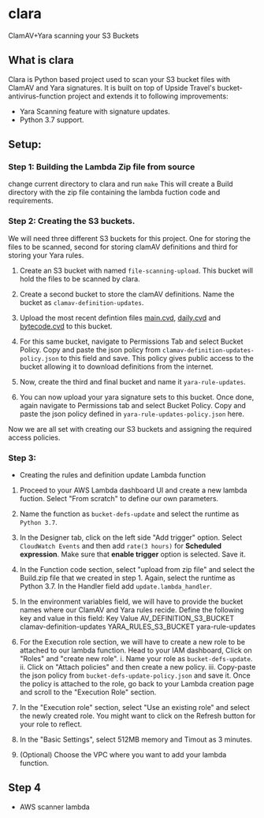 # clara
ClamAV+Yara scanning your S3 Buckets

## What is clara
Clara is Python based project used to scan your S3 bucket files with ClamAV and Yara signatures.
It is built on top of Upside Travel's bucket-antivirus-function project and extends it to following improvements:
* Yara Scanning feature with signature updates.
* Python 3.7 support.

## Setup:

### Step 1: Building the Lambda Zip file from source

change current directory to clara and run `make`
This will create a Build directory with the zip file containing the lambda fuction code and requirements. 

### Step 2: Creating the S3 buckets.

We will need three different S3 buckets for this project. One for storing the files to be scanned, second for storing clamAV definitions and third for storing your Yara rules. 

1. Create an S3 bucket with named ```file-scanning-upload```. This bucket will hold the files to be scanned by clara. 


2. Create  a second bucket to store the clamAV definitions. Name the bucket as ```clamav-definition-updates```.

3. Upload the most recent defintion files [main.cvd](http://database.clamav.net/main.cvd), [daily.cvd](http://database.clamav.net/daily.cvd) and [bytecode.cvd](http://database.clamav.net/bytecode.cvd) to this bucket. 

4. For this same bucket, navigate to Permissions Tab and select Bucket Policy. Copy and paste the json policy from ```clamav-definition-updates-policy.json``` to this field and save. This policy gives public access to the bucket allowing it to download definitions from the internet. 

5. Now, create the third and final bucket and name it ```yara-rule-updates```.

6. You can now upload your yara signature sets to this bucket. Once done, again navigate to Permissions tab and select Bucket Policy. Copy and paste the json policy defined in ```yara-rule-updates-policy.json``` here. 

Now we are all set with creating our S3 buckets and assigning the required access policies. 


### Step 3: 
* Creating the rules and definition update Lambda function

1. Proceed to your AWS Lambda dashboard UI and create a new lambda fuction. Select "From scratch" to define our own parameters. 

2. Name the function as ```bucket-defs-update``` and select the runtime as ```Python 3.7```.

3. In the Designer tab, click on the left side "Add trigger" option. Select ```CloudWatch Events``` and then add ```rate(3 hours)``` for **Scheduled expression**. Make sure that **enable trigger** option is selected. Save it. 

4. In the Function code section, select "upload from zip file" and select the Build.zip file that we created in step 1. Again, select the runtime as Python 3.7. In the Handler field add ```update.lambda_handler```.

5. In the environment variables field, we will have to provide the bucket names where our ClamAV and Yara rules recide. Define the following key and value in this field: 
Key                             Value
AV_DEFINITION_S3_BUCKET         clamav-definition-updates
YARA_RULES_S3_BUCKET            yara-rule-updates

6. For the Execution role section, we will have to create a new role to be attached to our lambda function. Head to your IAM dashboard, Click on "Roles" and "create new role". 
    i. Name your role as ```bucket-defs-update```. 
    ii. Click on "Attach policies" and then create a new policy. 
    iii. Copy-paste the json policy from ```bucket-defs-update-policy.json``` and save it. Once the policy is attached to the role, go back to your Lambda creation page and scroll to the "Execution Role" section.

7. In the "Execution role" section, select "Use an existing role" and select the newly created role. You might want to click on the Refresh button for your role to reflect. 

8. In the "Basic Settings", select 512MB memory and Timout as 3 minutes. 

9. (Optional) Choose the VPC where you want to add your lambda function.


## Step 4
* AWS scanner lambda 
